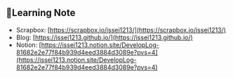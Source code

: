 ## 📔Learning Note

- Scrapbox: [https://scrapbox.io/issei1213/](https://scrapbox.io/issei1213/)
- Blog: [https://issei1213.github.io/](https://issei1213.github.io/)
- Notion: [https://issei1213.notion.site/DevelopLog-81682e2e77f84b939d4eed3884d3089e?pvs=4](https://issei1213.notion.site/DevelopLog-81682e2e77f84b939d4eed3884d3089e?pvs=4)
